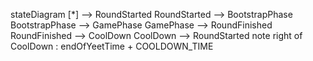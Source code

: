 stateDiagram
    [*] --> RoundStarted
    RoundStarted --> BootstrapPhase
    BootstrapPhase --> GamePhase
    GamePhase --> RoundFinished
    RoundFinished --> CoolDown
    CoolDown --> RoundStarted
    note right of CoolDown : endOfYeetTime + COOLDOWN_TIME